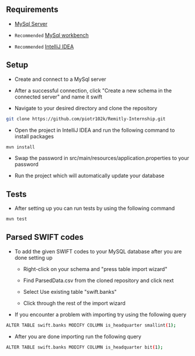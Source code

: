 ## Requirements

- [MySql Server](https://dev.mysql.com/downloads/mysql/5.5.html?os=3&version=5)

- `Recommended` [MySql workbench](https://dev.mysql.com/downloads/workbench/)

- `Recommended` [IntelliJ IDEA](https://www.jetbrains.com/idea/download/?section=windows)

## Setup

- Create and connect to a MySql server

- After a successful connection, click "Create a new schema in the connected server" and name it swift

- Navigate to your desired directory and clone the repository

```sh
git clone https://github.com/piotr102k/Remitly-Internship.git
```

- Open the project in IntelliJ IDEA and run the following command to install packages

```sh
mvn install
```

- Swap the password in src/main/resources/application.properties to your password

- Run the project which will automatically update your database

## Tests

- After setting up you can run tests by using the following command

```sh
mvn test
```


## Parsed SWIFT codes

- To add the given SWIFT codes to your MySQL database after you are done setting up

  - Right-click on your schema and "press table import wizard"

  - Find ParsedData.csv from the cloned repository and click next

  - Select Use existing table "swift.banks"

  - Click through the rest of the import wizard

- If you encounter a problem with importing try using the following query

```sh
ALTER TABLE swift.banks MODIFY COLUMN is_headquarter smallint(1);
```

- After you are done importing run the following query

```sh
ALTER TABLE swift.banks MODIFY COLUMN is_headquarter bit(1);
```
